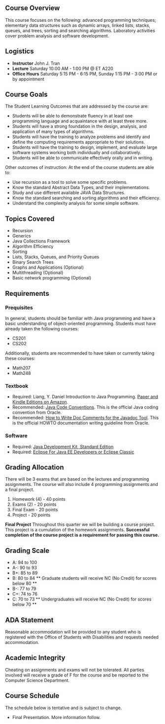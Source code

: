 ## Course Overview

This course focuses on the following: advanced programming techniques; elementary data structures such as dynamic arrays, linked lists, stacks, queues, and trees, sorting and searching algorithms. Laboratory activities cover problem analysis and software development.

## Logistics

- **Instructor** John J. Tran
- **Lecture** Saturday 10:00 AM - 1:00 PM @ ET A220
- **Office Hours** Saturday 5:15 PM - 6:15 PM, Sunday 1:15 PM - 3:00 PM or by appointment

## Course Goals

The Student Learning Outcomes that are addressed by the course are:

- Students will be able to demonstrate fluency in at least one programming language and acquaintance with at least three more.
- Students will have a strong foundation in the design, analysis, and application of many types of algorithms.
- Students will have the training to analyze problems and identify and define the computing requirements appropriate to their solutions.
- Students will have the training to design, implement, and evaluate large software systems working both individually and collaboratively.
- Students will be able to communicate effectively orally and in writing.

Other outcomes of instruction: At the end of the course students are able to:

- Use recursion as a tool to solve some specific problems.
- Know the standard Abstract Data Types, and their implementations.
- Study and use different available JAVA Data Structures.
- Know the standard searching and sorting algorithms and their efficiency.
- Understand the complexity analysis for some simple software.

## Topics Covered

- Recursion
- Generics
- Java Collections Framework
- Algorithm Efficiency
- Sorting
- Lists, Stacks, Queues, and Priority Queues
- Binary Search Trees
- Graphs and Applications (Optional)
- Multithreading (Optional)
- Basic network programming (Optional)

## Requirements

### Prequisites

In general, students should be familiar with Java programming and have a basic understanding of object-oriented programming. Students must have already taken the following courses:

- CS201
- CS202

Additionally, students are recommended to have taken or currently taking these courses:

- Math207
- Math248

### Textbook

- Required: Liang, Y. Daniel Introduction to Java Programming. [Paper and Kindle Editions on Amazon](http://www.amazon.com/Introduction-Programming-Comprehensive-Version-Edition-ebook/dp/B00HNZ4K1U/ref=dp_kinw_strp_1).
- Recommended: [Java Code Conventions](http://www.oracle.com/technetwork/java/codeconventions-150003.pdf). This is the official Java coding convention from Oracle.
- Recommended: [How to Write Doc Comments for the Javadoc Tool](http://www.oracle.com/technetwork/java/javase/documentation/index-137868.html). This is the official HOWTO documentation writing guideline from Oracle.

### Software

- Required: [Java Development Kit, Standard Edition](http://www.oracle.com/technetwork/java/javase/downloads/index.html)
- Required: [Eclipse For Java EE Developers or Eclipse Classic](http://www.eclipse.org/downloads)

## Grading Allocation

There will be 3 exams that are based on the lectures and programming assignments. The course will also include 4 programming assignments and a final project.

1. Homework (4) - 40 points
2. Exams (2) - 20 points
3. Final Exam  - 20 points
4. Project - 20 points

**Final Project** Throughout this quarter we will be building a course project. This project is a cumulation of the homework assignments.  **Successful completion of the course project is a requirement for passing this course.**

## Grading Scale

* A: 94 to 100
* A-: 90 to 93
* B+: 85 to 89
* B: 80 to 84 
** Graduate students will receive NC (No Credit) for scores below 80 **
* B-: 77 to 79
* C+: 74 to 76
* C: 70 to 73 
** Undergraduates will receive NC (No Credit) for scores below 70 **

## ADA Statement

Reasonable accommodation will be provided to any student who is registered with the Office of Students with Disabilities and requests needed accommodation.

## Academic Integrity

Cheating on assignments and exams will not be tolerated. All parties involved will receive a grade of F for the course and be reported to the Computer Science Department.

## Course Schedule

The schedule below is tentative and is subject to change.

* Final Presentation.  More information follow.

